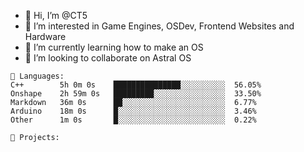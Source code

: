 - 👋 Hi, I’m @CT5
- 👀 I’m interested in Game Engines, OSDev, Frontend Websites and Hardware
- 🌱 I’m currently learning how to make an OS
- 💞️ I’m looking to collaborate on Astral OS

```text
💾 Languages:
C++        5h 0m 0s    ███████████████░░░░░░░░░░  56.05%
Onshape    2h 59m 0s   █████████░░░░░░░░░░░░░░░░  33.50%
Markdown   36m 0s      ██░░░░░░░░░░░░░░░░░░░░░░░  6.77%
Arduino    18m 0s      █░░░░░░░░░░░░░░░░░░░░░░░░  3.46%
Other      1m 0s       █░░░░░░░░░░░░░░░░░░░░░░░░  0.22%

💼 Projects:
```
<!---
Cherrytree56567/Cherrytree56567 is a ✨ special ✨ repository because its `README.md` (this file) appears on your GitHub profile.
You can click the Preview link to take a look at your changes. 
--->
